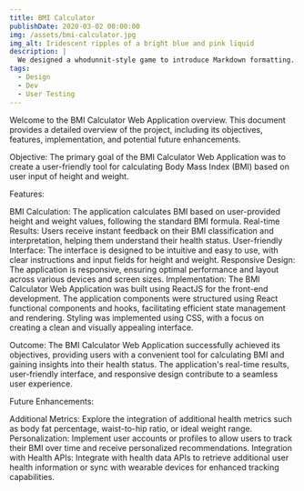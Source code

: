 ```yaml
---
title: BMI Calculator
publishDate: 2020-03-02 00:00:00
img: /assets/bmi-calculator.jpg
img_alt: Iridescent ripples of a bright blue and pink liquid
description: |
  We designed a whodunnit-style game to introduce Markdown formatting. Suspense — suspicion — syntax!
tags:
  - Design
  - Dev
  - User Testing
---
```


Welcome to the BMI Calculator Web Application overview. This document provides a detailed overview of the project, including its objectives, features, implementation, and potential future enhancements.

Objective:
The primary goal of the BMI Calculator Web Application was to create a user-friendly tool for calculating Body Mass Index (BMI) based on user input of height and weight.

Features:

BMI Calculation: The application calculates BMI based on user-provided height and weight values, following the standard BMI formula.
Real-time Results: Users receive instant feedback on their BMI classification and interpretation, helping them understand their health status.
User-friendly Interface: The interface is designed to be intuitive and easy to use, with clear instructions and input fields for height and weight.
Responsive Design: The application is responsive, ensuring optimal performance and layout across various devices and screen sizes.
Implementation:
The BMI Calculator Web Application was built using ReactJS for the front-end development. The application components were structured using React functional components and hooks, facilitating efficient state management and rendering. Styling was implemented using CSS, with a focus on creating a clean and visually appealing interface.

Outcome:
The BMI Calculator Web Application successfully achieved its objectives, providing users with a convenient tool for calculating BMI and gaining insights into their health status. The application's real-time results, user-friendly interface, and responsive design contribute to a seamless user experience.

Future Enhancements:

Additional Metrics: Explore the integration of additional health metrics such as body fat percentage, waist-to-hip ratio, or ideal weight range.
Personalization: Implement user accounts or profiles to allow users to track their BMI over time and receive personalized recommendations.
Integration with Health APIs: Integrate with health data APIs to retrieve additional user health information or sync with wearable devices for enhanced tracking capabilities.

>